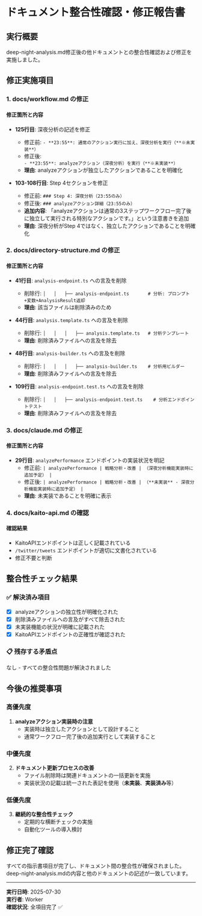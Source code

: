 # ドキュメント整合性確認・修正報告書

## 実行概要
deep-night-analysis.md修正後の他ドキュメントとの整合性確認および修正を実施しました。

## 修正実施項目

### 1. docs/workflow.md の修正

#### 修正箇所と内容
- **125行目**: 深夜分析の記述を修正
  - 修正前: `- **23:55**: 通常のアクション実行に加え、深夜分析を実行（**※未実装**）`
  - 修正後: `- **23:55**: analyzeアクション（深夜分析）を実行（**※未実装**）`
  - **理由**: analyzeアクションが独立したアクションであることを明確化

- **103-108行目**: Step 4セクションを修正
  - 修正前: `### Step 4: 深夜分析（23:55のみ）`
  - 修正後: `### analyzeアクション詳細（23:55のみ）`
  - **追加内容**: 「analyzeアクションは通常の3ステップワークフロー完了後に独立して実行される特別なアクションです。」という注意書きを追加
  - **理由**: 深夜分析がStep 4ではなく、独立したアクションであることを明確化

### 2. docs/directory-structure.md の修正

#### 修正箇所と内容
- **41行目**: `analysis-endpoint.ts` への言及を削除
  - 削除行: `│   │   ├── analysis-endpoint.ts       # 分析: プロンプト+変数+AnalysisResult返却`
  - **理由**: 該当ファイルは削除済みのため

- **44行目**: `analysis.template.ts` への言及を削除
  - 削除行: `│   │   │   ├── analysis.template.ts   # 分析テンプレート`
  - **理由**: 削除済みファイルへの言及を除去

- **48行目**: `analysis-builder.ts` への言及を削除
  - 削除行: `│   │   │   ├── analysis-builder.ts    # 分析用ビルダー`
  - **理由**: 削除済みファイルへの言及を除去

- **109行目**: `analysis-endpoint.test.ts` への言及を削除
  - 削除行: `│   │   ├── analysis-endpoint.test.ts    # 分析エンドポイントテスト`
  - **理由**: 削除済みファイルへの言及を除去

### 3. docs/claude.md の修正

#### 修正箇所と内容
- **29行目**: `analyzePerformance` エンドポイントの実装状況を明記
  - 修正前: `| analyzePerformance | 戦略分析・改善 | （深夜分析機能実装時に追加予定） |`
  - 修正後: `| analyzePerformance | 戦略分析・改善 | （**未実装** - 深夜分析機能実装時に追加予定） |`
  - **理由**: 未実装であることを明確に表示

### 4. docs/kaito-api.md の確認

#### 確認結果
- KaitoAPIエンドポイントは正しく記載されている
- `/twitter/tweets` エンドポイントが適切に文書化されている
- 修正不要と判断

## 整合性チェック結果

### ✅ 解決済み項目
- [x] analyzeアクションの独立性が明確化された
- [x] 削除済みファイルへの言及がすべて除去された
- [x] 未実装機能の状況が明確に記載された
- [x] KaitoAPIエンドポイントの正確性が確認された

### 📋 残存する矛盾点
なし - すべての整合性問題が解決されました

## 今後の推奨事項

### 高優先度
1. **analyzeアクション実装時の注意**
   - 実装時は独立したアクションとして設計すること
   - 通常ワークフロー完了後の追加実行として実装すること

### 中優先度  
2. **ドキュメント更新プロセスの改善**
   - ファイル削除時は関連ドキュメントの一括更新を実施
   - 実装状況の記載は統一された表記を使用（**未実装**、**実装済み**等）

### 低優先度
3. **継続的な整合性チェック**
   - 定期的な横断チェックの実施
   - 自動化ツールの導入検討

## 修正完了確認

すべての指示書項目が完了し、ドキュメント間の整合性が確保されました。deep-night-analysis.mdの内容と他のドキュメントの記述が一致しています。

---

**実行日時**: 2025-07-30  
**実行者**: Worker  
**確認状況**: 全項目完了 ✅